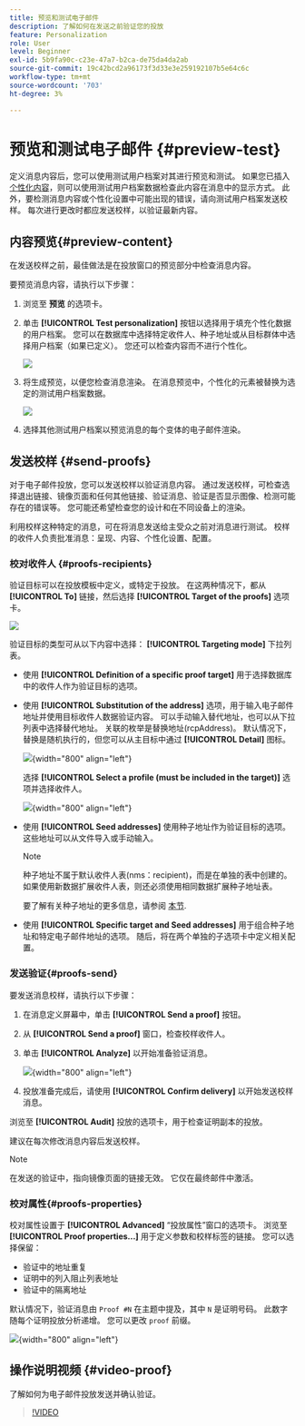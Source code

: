 ```yaml
---
title: 预览和测试电子邮件
description: 了解如何在发送之前验证您的投放
feature: Personalization
role: User
level: Beginner
exl-id: 5b9fa90c-c23e-47a7-b2ca-de75da4da2ab
source-git-commit: 19c42bcd2a96173f3d33e3e259192107b5e64c6c
workflow-type: tm+mt
source-wordcount: '703'
ht-degree: 3%

---
```


# 预览和测试电子邮件 {#preview-test}

定义消息内容后，您可以使用测试用户档案对其进行预览和测试。 如果您已插入 [个性化内容](personalize.md)，则可以使用测试用户档案数据检查此内容在消息中的显示方式。 此外，要检测消息内容或个性化设置中可能出现的错误，请向测试用户档案发送校样。 每次进行更改时都应发送校样，以验证最新内容。

## 内容预览{#preview-content}

在发送校样之前，最佳做法是在投放窗口的预览部分中检查消息内容。

要预览消息内容，请执行以下步骤：

1. 浏览至 **预览** 的选项卡。
1. 单击 **[!UICONTROL Test personalization]** 按钮以选择用于填充个性化数据的用户档案。 您可以在数据库中选择特定收件人、种子地址或从目标群体中选择用户档案（如果已定义）。 您还可以检查内容而不进行个性化。

   ![](assets/test-personalization.png)

1. 将生成预览，以便您检查消息渲染。 在消息预览中，个性化的元素被替换为选定的测试用户档案数据。

   ![](assets/test-personalization-with-a-recipient.png)

1. 选择其他测试用户档案以预览消息的每个变体的电子邮件渲染。

## 发送校样 {#send-proofs}

对于电子邮件投放，您可以发送校样以验证消息内容。 通过发送校样，可检查选择退出链接、镜像页面和任何其他链接、验证消息、验证是否显示图像、检测可能存在的错误等。 您可能还希望检查您的设计和在不同设备上的渲染。

利用校样这种特定的消息，可在将消息发送给主受众之前对消息进行测试。 校样的收件人负责批准消息：呈现、内容、个性化设置、配置。

### 校对收件人 {#proofs-recipients}

验证目标可以在投放模板中定义，或特定于投放。 在这两种情况下，都从 **[!UICONTROL To]** 链接，然后选择 **[!UICONTROL Target of the proofs]** 选项卡。

![](assets/target-of-proofs.png)

验证目标的类型可从以下内容中选择： **[!UICONTROL Targeting mode]** 下拉列表。

* 使用 **[!UICONTROL Definition of a specific proof target]** 用于选择数据库中的收件人作为验证目标的选项。
* 使用 **[!UICONTROL Substitution of the address]** 选项，用于输入电子邮件地址并使用目标收件人数据验证内容。 可以手动输入替代地址，也可以从下拉列表中选择替代地址。 关联的枚举是替换地址(rcpAddress)。
默认情况下，替换是随机执行的，但您可以从主目标中通过  **[!UICONTROL Detail]** 图标。

  ![](assets/target-of-proofs-substitution-details.png){width="800" align="left"}

  选择 **[!UICONTROL Select a profile (must be included in the target)]** 选项并选择收件人。

  ![](assets/target-of-proofs-substitution.png){width="800" align="left"}


* 使用 **[!UICONTROL Seed addresses]**  使用种子地址作为验证目标的选项。 这些地址可以从文件导入或手动输入。

  >[!NOTE]
  >
  >种子地址不属于默认收件人表(nms：recipient)，而是在单独的表中创建的。 如果使用新数据扩展收件人表，则还必须使用相同数据扩展种子地址表。

  要了解有关种子地址的更多信息，请参阅 [本节](../audiences/test-profiles.md).

* 使用 **[!UICONTROL Specific target and Seed addresses]** 用于组合种子地址和特定电子邮件地址的选项。 随后，将在两个单独的子选项卡中定义相关配置。

### 发送验证{#proofs-send}

要发送消息校样，请执行以下步骤：

1. 在消息定义屏幕中，单击 **[!UICONTROL Send a proof]** 按钮。
1. 从 **[!UICONTROL Send a proof]** 窗口，检查校样收件人。
1. 单击 **[!UICONTROL Analyze]** 以开始准备验证消息。

   ![](assets/send-proof-analyze.png){width="800" align="left"}

1. 投放准备完成后，请使用 **[!UICONTROL Confirm delivery]** 以开始发送校样消息。

浏览至 **[!UICONTROL Audit]** 投放的选项卡，用于检查证明副本的投放。

建议在每次修改消息内容后发送校样。

>[!NOTE]
>
>在发送的验证中，指向镜像页面的链接无效。 它仅在最终邮件中激活。

### 校对属性{#proofs-properties}

校对属性设置于 **[!UICONTROL Advanced]** “投放属性”窗口的选项卡。 浏览至 **[!UICONTROL Proof properties...]** 用于定义参数和校样标签的链接。 您可以选择保留：

* 验证中的地址重复
* 证明中的列入阻止列表地址
* 验证中的隔离地址

默认情况下，验证消息由 `Proof #N` 在主题中提及，其中 `N` 是证明号码。 此数字随每个证明投放分析递增。 您可以更改 `proof` 前缀。

![](assets/proof-parameters.png){width="800" align="left"}


## 操作说明视频 {#video-proof}

了解如何为电子邮件投放发送并确认验证。

>[!VIDEO](https://video.tv.adobe.com/v/333404)

